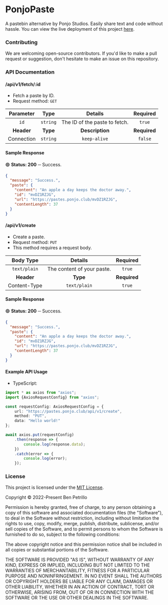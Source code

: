 # PonjoPaste
A pastebin alternative by Ponjo Studios. Easily share text and code without hassle. You can view the live deployment of this project [here](https://pastes.ponjo.club).

### Contributing

We are welcoming open-source contributors. If you'd like to make a pull request or suggestion, don't hesitate to make an issue on this repository.

### API Documentation

#### /api/v1/fetch/:id

- Fetch a paste by ID.
- Request method: `GET`

| **Parameter** | **Type** | **Details** | **Required** |
| :---: | :---: | :---: | :---: |
| `id` | `string` | The ID of the paste to fetch. | `true` |
| **Header** | **Type** | **Description** | **Required** |
| Connection | `string` | `keep-alive` | `false` |

#### Sample Response

🟢 **Status: 200** ─ Success.
```json
{
  "message": "Success.",
  "paste": {
    "content": "An apple a day keeps the doctor away.",
    "id": "mvDZ1RZJG",
    "url": "https://pastes.ponjo.club/mvDZ1RZJG",
    "contentLength": 37
  }
}
```

#### /api/v1/create

- Create a paste.
- Request method: `PUT`
- This method requires a request body.

| **Body Type** | **Details** | **Required** |
| :---: | :---: | :---: |
| `text/plain` | The content of your paste. | `true` |
| **Header** | **Type** | **Required** |
| Content-Type | `text/plain` | `true` |

#### Sample Response

🟢 **Status: 200** ─ Success.
```json
{
  "message": "Success.",
  "paste": {
    "content": "An apple a day keeps the doctor away.",
    "id": "mvDZ1RZJG",
    "url": "https://pastes.ponjo.club/mvDZ1RZJG",
    "contentLength": 37
  }
}
```

#### Example API Usage

- TypeScript:

```ts
import * as axios from "axios";
import {AxiosRequestConfig} from "axios";

const requestConfig: AxiosRequestConfig = {
    url: "https://pastes.ponjo.club/api/v1/create",
    method: "PUT",
    data: "Hello world!"
};

await axios.put(requestConfig)
    .then(response => {
        console.log(response.data);
    })
    .catch(error => {
        console.log(error);
    });
```

### License

This project is licensed under the [MIT License](https://opensource.org/licenses/MIT).

Copyright © 2022-Present Ben Petrillo

Permission is hereby granted, free of charge, to any person obtaining
a copy of this software and associated documentation files (the
"Software"), to deal in the Software without restriction, including
without limitation the rights to use, copy, modify, merge, publish,
distribute, sublicense, and/or sell copies of the Software, and to
permit persons to whom the Software is furnished to do so, subject to
the following conditions:

The above copyright notice and this permission notice shall be
included in all copies or substantial portions of the Software.

THE SOFTWARE IS PROVIDED "AS IS", WITHOUT WARRANTY OF ANY KIND,
EXPRESS OR IMPLIED, INCLUDING BUT NOT LIMITED TO THE WARRANTIES OF
MERCHANTABILITY, FITNESS FOR A PARTICULAR PURPOSE AND
NONINFRINGEMENT. IN NO EVENT SHALL THE AUTHORS OR COPYRIGHT HOLDERS BE
LIABLE FOR ANY CLAIM, DAMAGES OR OTHER LIABILITY, WHETHER IN AN ACTION
OF CONTRACT, TORT OR OTHERWISE, ARISING FROM, OUT OF OR IN CONNECTION
WITH THE SOFTWARE OR THE USE OR OTHER DEALINGS IN THE SOFTWARE.